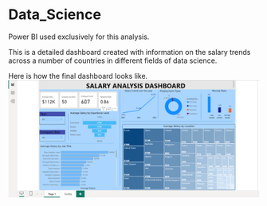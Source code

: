 # Data_Science
Power BI used exclusively for this analysis.

This is a detailed dashboard created with information on the salary trends across a number of countries in different fields of data science.

Here is how the final dashboard looks like.
![countplot](https://github.com/Farouk-Muda/Data_Science/blob/main/Data_science.png)
